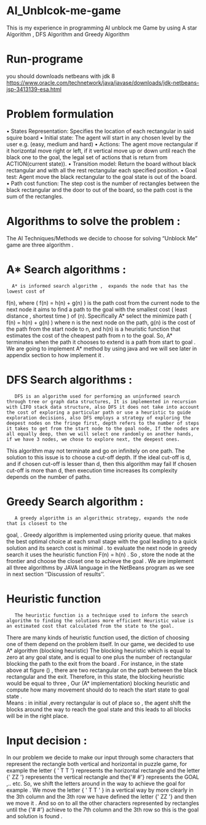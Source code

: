 # AI_Unblcok-me-game
This is my experience in programming AI unblock me Game by using A star Algorithm , DFS Algorithm and Greedy Algorithm 
# Run-programe
you should downloads netbeans with jdk 8
https://www.oracle.com/technetwork/java/javase/downloads/jdk-netbeans-jsp-3413139-esa.html

# Problem formulation
•	States Representation: Specifies the location of each rectangular in said  squire  board
•	Initial state: The agent will start in any chosen level by the user e.g. (easy, medium and hard)
•	Actions: The agent move rectangular if it horizontal move right or left, if it vertical move up or down until reach the black one to the goal, the legal set of actions that is return from ACTION(current state)). 
•	Transition model: Return the board without black rectangular and with all the rest rectangular each specified position.
•	Goal test: Agent move the black rectangular to the goal state is out of the board.
•	Path cost function: The step cost is the number of rectangles between the black rectangular and the door to out of the board, so the path cost is the sum of the rectangles.

# Algorithms to solve the problem :
The AI Techniques/Methods we decide to choose for solving “Unblock Me” game are three algorithm .

# A* Search algorithms :

      A* is informed search algorithm ,  expands the node that has the lowest cost of
f(n), where ( f(n) = h(n) + g(n) ) is the path cost from the current node to the next node it aims to find a path to the goal with the smallest cost ( least distance , shortest time )  of (n).
Specifically A* select the minimize path ( f(n) = h(n) + g(n) ) where n is the next node on the path, g(n) is the cost of the path from the start node to n, and h(n) is a heuristic function that estimates the cost of the cheapest path from n to the goal.
So,  A* terminates  when the path it chooses to extend is a path from start to goal .
We are going to implement A* method by using java and we will see later in appendix section to how implement it .

# DFS Search algorithms :

       DFS is an algorithm used for performing an uninformed search through tree or graph data structures, It is implemented in recursion with LIFO stack data structure, also DFS it does not take into account the cost of exploring a particular path or use a heuristic to guide exploration decisions, also DFS employs a strategy of exploring the deepest nodes on the fringe first, depth refers to the number of steps it takes to get from the start node to the goal node, If the nodes are all equally deep, then we will select one randomly on another hands, if we have 3 nodes, we chose to explore next, the deepest ones.
This algorithm may not terminate and go on infinitely on one path. The solution to this issue is to  choose a cut-off depth. If the ideal cut-off is d, and if chosen cut-off is lesser than d, then this algorithm may fail If chosen cut-off is more than d, then execution time increases Its complexity depends on the number of paths.
 
# Greedy Search algorithm :

       A greedy algorithm is an algorithmic strategy, expands the node that is closest to the
goal, . Greedy algorithm is implemented using priority queue. that makes the best optimal choice at each small stage with the goal leading to a quick solution and its search cost is minimal . to evaluate the next node in greedy search it uses the heuristic function 
F(n) = h(n) .
So , store the node at the frontier and choose the closet one to achieve the goal .
We are implement all three algorithms by JAVA language in the NetBeans program as we see in next section ‘’Discussion of results’’.

#  Heuristic function 

       The heuristic function is a technique used to inform the search algorithm to finding the solutions more efficient Heuristic value is an estimated cost that calculated from the state to the goal. 
There are many kinds of heuristic function used, the diction of choosing one of them depend on the problem itself.
 In our game, we decided to use A* algorithm (blocking  heuristic) The blocking heuristic which is equal to zero at any goal state, and is equal to one plus the number of rectangular blocking the path to the exit from the board .  For instance, in the state above at figure () , there are two rectangular  on the path between the black rectangular  and the exit.  Therefore, in this state, the blocking heuristic would be equal to three , Our (A* implementation)  blocking heuristic and compute how many  movement should do to reach the start state to goal state .  
Means :  in initial ,every rectangular is out of place so , the agent shift the blocks around  the way to reach the goal state and  this leads to all blocks will be in the right place.


#   Input decision :
In our problem we decide to make our input through some characters that represent the rectangle both vertical and horizontal in puzzle game, for example the letter { '  T T  '} represents the horizontal rectangle and the letter {' ZZ '} represents the vertical rectangle and the{'# #'} represents the GOAL ,.. etc. So, we shift the letters around in the way to achieve the goal for example . We move the letter  { ' T T ' } in a vertical way by more clearly in the 3th column and the 3th row we have defined the letter {'  ZZ '} and then we move it . And so on to all the other characters represented by rectangles until the {'# #'} achieve to the 7th column and the 3th row so this is the goal and solution is found .

